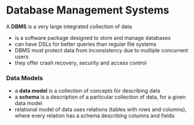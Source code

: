 # Database Management Systems
A **DBMS** is a very large integrated collection of data
- is a software package designed to store and manage databases
- can have DSLs for better queries than regular file systems
- DBMS must protect data from inconsistency due to multiple concurrent users
- they offer crash recovery, security and access control

### Data Models
- a **data model** is a collection of concepts for describing data
- a **schema** is a description of a particular collection of data, for a given data model
- relational model of data uses relations (tables with rows and columns), where every relation has a schema describing columns and fields
